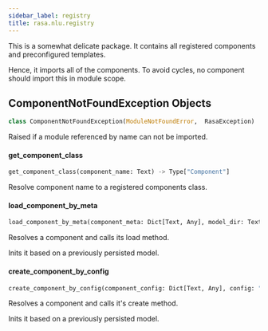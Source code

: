 ```yaml
---
sidebar_label: registry
title: rasa.nlu.registry
---
```


This is a somewhat delicate package. It contains all registered components
and preconfigured templates.

Hence, it imports all of the components. To avoid cycles, no component should
import this in module scope.

## ComponentNotFoundException Objects

```python
class ComponentNotFoundException(ModuleNotFoundError,  RasaException)
```

Raised if a module referenced by name can not be imported.

#### get\_component\_class

```python
get_component_class(component_name: Text) -> Type["Component"]
```

Resolve component name to a registered components class.

#### load\_component\_by\_meta

```python
load_component_by_meta(component_meta: Dict[Text, Any], model_dir: Text, metadata: Metadata, cached_component: Optional["Component"], **kwargs: Any, ,) -> Optional["Component"]
```

Resolves a component and calls its load method.

Inits it based on a previously persisted model.

#### create\_component\_by\_config

```python
create_component_by_config(component_config: Dict[Text, Any], config: "RasaNLUModelConfig") -> Optional["Component"]
```

Resolves a component and calls it&#x27;s create method.

Inits it based on a previously persisted model.


